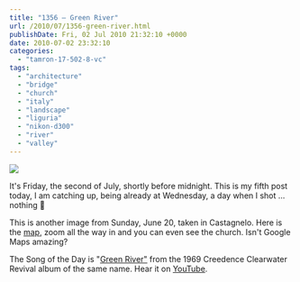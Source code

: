 ```yaml
---
title: "1356 – Green River"
url: /2010/07/1356-green-river.html
publishDate: Fri, 02 Jul 2010 21:32:10 +0000
date: 2010-07-02 23:32:10
categories: 
  - "tamron-17-502-8-vc"
tags: 
  - "architecture"
  - "bridge"
  - "church"
  - "italy"
  - "landscape"
  - "liguria"
  - "nikon-d300"
  - "river"
  - "valley"
---
```

<a target="_blank" href="https://d25zfm9zpd7gm5.cloudfront.net/1200x1200/2010/20100620_135817_ps.jpg"><img src="https://d25zfm9zpd7gm5.cloudfront.net/0600x0600/2010/20100620_135817_ps.jpg" /></a>

It's Friday, the second of July, shortly before midnight. This is my fifth post today, I am catching up, being already at Wednesday, a day when I shot ... nothing 🙂

This is another image from Sunday, June 20, taken in Castagnelo. Here is the <a target="_blank" href="http://maps.google.com/maps?f=q&source=s_q&hl=en&geocode=&q=castagnelo&sll=44.435753,9.256545&sspn=0.003604,0.008256&ie=UTF8&hq=&hnear=Castagnelo,+Lorsica+Genoa,+Liguria,+Italy&ll=44.436231,9.257355&spn=0.461357,1.056747&t=h&z=11">map</a>,  zoom all the way in and you can even see the church. Isn't Google Maps amazing?

 The Song of the Day is "<a target="_blank" href="http://www.lyricsmode.com/lyrics/c/creedence_clearwater_revival/green_river.html">Green River"</a> from the 1969 Creedence Clearwater Revival album of the same name. Hear it on <a target="_blank" href="http://www.youtube.com/watch?v=1XcxFNONz64">YouTube</a>.

